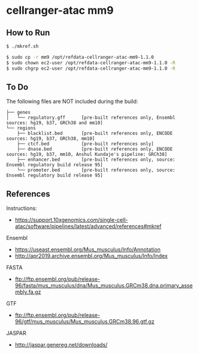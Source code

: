 # cellranger-atac mm9

## How to Run

```bash
$ ./mkref.sh
```

```bash
$ sudo cp -r mm9 /opt/refdata-cellranger-atac-mm9-1.1.0
$ sudo chown ec2-user /opt/refdata-cellranger-atac-mm9-1.1.0 -R
$ sudo chgrp ec2-user /opt/refdata-cellranger-atac-mm9-1.1.0 -R
```

## To Do

The following files are NOT included during the build:

```
├── genes
│   └── regulatory.gff      [pre-built references only, Ensembl sources: hg19, b37, GRCh38 and mm10]
└── regions
    ├── blacklist.bed       [pre-built references only, ENCODE sources: hg19, b37, GRCh38, mm10]
    ├── ctcf.bed            [pre-built references only]
    ├── dnase.bed           [pre-built references only, ENCODE sources: hg19, b37, mm10, Anshul Kundaje's pipeline: GRCh38]
    ├── enhancer.bed        [pre-built references only, source: Ensembl regulatory build release 95]
    └── promoter.bed        [pre-built references only, source: Ensembl regulatory build release 95]
```

## References

Instructions:
- https://support.10xgenomics.com/single-cell-atac/software/pipelines/latest/advanced/references#mkref

Ensembl
- https://useast.ensembl.org/Mus_musculus/Info/Annotation
- http://apr2019.archive.ensembl.org/Mus_musculus/Info/Index

FASTA
- ftp://ftp.ensembl.org/pub/release-96/fasta/mus_musculus/dna/Mus_musculus.GRCm38.dna.primary_assembly.fa.gz

GTF
- ftp://ftp.ensembl.org/pub/release-96/gtf/mus_musculus/Mus_musculus.GRCm38.96.gtf.gz

JASPAR
- http://jaspar.genereg.net/downloads/
